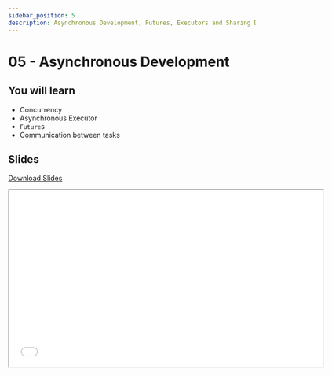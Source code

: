```yaml
---
sidebar_position: 5
description: Asynchronous Development, Futures, Executors and Sharing Data between Tasks
---
```


# 05 - Asynchronous Development

## You will learn

- Concurrency
- Asynchronous Executor
- `Future`s
- Communication between tasks

## Slides

[Download Slides](/slides/05/ma-05.pdf)

<iframe src="/slides/05" width="640" height="360"></iframe>

